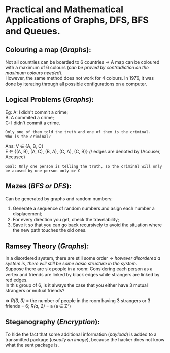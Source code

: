 Practical and Mathematical Applications of Graphs, DFS, BFS and Queues.
=======================================================================

## Colouring a map (_Graphs_):

Not all countries can be boarded to 6 countries => A map can be coloured with a maximum of 6 colours (_can be proved by contradiction on the maximum colours needed_).  
However, the same method does not work for 4 colours. In 1976, it was done by iterating through all possible configurations on a computer.  

## Logical Problems (_Graphs_):
Eg:
    A: I didn't commit a crime;  
    B: A commited a crime;  
    C: I didn't commit a crime.  

    Only one of them told the truth and one of them is the criminal.  
    Who is the criminal?  

Ans:
    V ∈ {A, B, C}  
    E ∈ {(A, B), (A, C), (B, A), (C, A), (C, B)} // edges are denoted by (Accuser, Accusee)  

    Goal: Only one person is telling the truth, so the criminal will only be acused by one person only => C  

## Mazes (_BFS or DFS_):
Can be generated by graphs and random numbers:
  1. Generate a sequence of random numbers and asign each number a displacement;  
  2. For every direction you get, check the travelability;  
  3. Save it so that you can go back recursively to avoid the situation where the new path touches the old ones.  

## Ramsey Theory (_Graphs_):
In a disordered system, there are still some order => _however disordered a system is, there will still be some basic structure in the system._  
Suppose there are six people in a room:
    Considering each person as a vertex and friends are linked by black edges while strangers are linked by red edges.  
    In this group of 6, is it always the case that you either have 3 mutual strangers or mutual friends?

=> _R(3, 3)_ = the number of people in the room having 3 strangers or 3 friends = 6;
   _R(a, 2)_ = a (a ∈ Z⁺)

## Steganography (_Encryption_):
To hide the fact that some additional information (_payload_) is added to a transmitted package (_usually an image_), because the hacker does not know what the sent package is.

